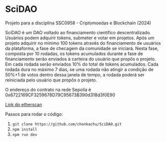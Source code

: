 # SciDAO

Projeto para a disciplina SSC0958 - Criptomoedas e Blockchain (2024)

SciDAO é um DAO voltado ao financiamento científico descentralizado. Usuários podem adquirir tokens, submeter e votar em projetos.
Após um projeto adquirir no mínimo 100 tokens através do financiamento de usuários da plataforma, a fase de checagem da comunidade
se iniciará. Nesta fase, composta por 10 rodadas, os tokens acumulados durante a fase de financiamento serão enviados à carteira do usuário que
propôs o projeto. Em cada rodada serão enviados 10% do total de tokens acumulados. Cada rodada dura no máximo 7 dias, se uma rodada não atingir
a condição de 50%+1 de votos dentro dessa janela de tempo, a rodada poderá ser reiniciada pelo usuário que propôs o projeto.

O endereço do contrato na rede Sepolia é 0x6722169CF3259678D79C95673B390d318d3f0E90

[Link do etherscan](https://sepolia.etherscan.io/address/0x6722169cf3259678d79c95673b390d318d3f0e90)

Passos para rodar o código: 

1. `git clone https://github.com/chonkachu/SciDAO.git`
2. `npm install`
3. `npm run dev`
